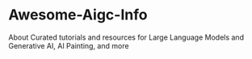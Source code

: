 # Awesome-Aigc-Info
About Curated tutorials and resources for Large Language Models and Generative AI, AI Painting, and more
